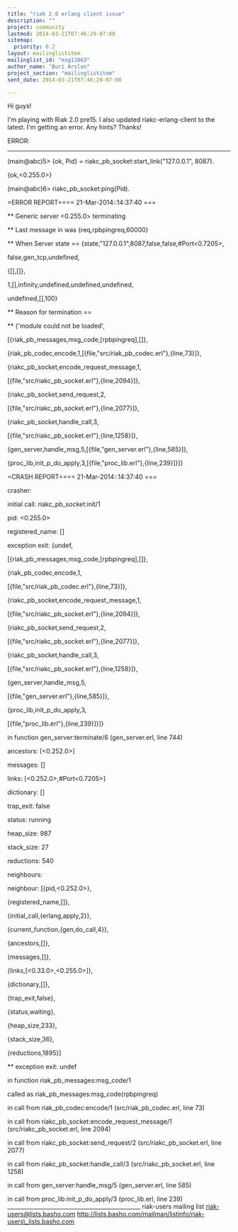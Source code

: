 ```yaml
---
title: "riak 2.0 erlang client issue"
description: ""
project: community
lastmod: 2014-03-21T07:46:29-07:00
sitemap:
  priority: 0.2
layout: mailinglistitem
mailinglist_id: "msg13863"
author_name: "Buri Arslon"
project_section: "mailinglistitem"
sent_date: 2014-03-21T07:46:29-07:00

---
```



Hi guys!

I'm playing with Riak 2.0 pre15. I also updated riakc-erlang-client to the
latest. I'm getting an error. Any hints? Thanks!


ERROR:

-------------------------------------------

(main@abc)5> {ok, Pid} = riakc\_pb\_socket:start\_link("127.0.0.1", 8087).

{ok,<0.255.0>}

(main@abc)6> riakc\_pb\_socket:ping(Pid).


=ERROR REPORT==== 21-Mar-2014::14:37:40 ===

\*\* Generic server <0.255.0> terminating

\*\* Last message in was {req,rpbpingreq,60000}

\*\* When Server state == {state,"127.0.0.1",8087,false,false,#Port<0.7205>,

 false,gen\_tcp,undefined,

 {[],[]},

 1,[],infinity,undefined,undefined,undefined,

 undefined,[],100}

\*\* Reason for termination ==

\*\* {'module could not be loaded',

 [{riak\_pb\_messages,msg\_code,[rpbpingreq],[]},

 {riak\_pb\_codec,encode,1,[{file,"src/riak\_pb\_codec.erl"},{line,73}]},

 {riakc\_pb\_socket,encode\_request\_message,1,

 [{file,"src/riakc\_pb\_socket.erl"},{line,2094}]},

 {riakc\_pb\_socket,send\_request,2,

 [{file,"src/riakc\_pb\_socket.erl"},{line,2077}]},

 {riakc\_pb\_socket,handle\_call,3,

 [{file,"src/riakc\_pb\_socket.erl"},{line,1258}]},

 {gen\_server,handle\_msg,5,[{file,"gen\_server.erl"},{line,585}]},

 {proc\_lib,init\_p\_do\_apply,3,[{file,"proc\_lib.erl"},{line,239}]}]}


=CRASH REPORT==== 21-Mar-2014::14:37:40 ===

 crasher:

 initial call: riakc\_pb\_socket:init/1

 pid: <0.255.0>

 registered\_name: []

 exception exit: {undef,

 [{riak\_pb\_messages,msg\_code,[rpbpingreq],[]},

 {riak\_pb\_codec,encode,1,

 [{file,"src/riak\_pb\_codec.erl"},{line,73}]},

 {riakc\_pb\_socket,encode\_request\_message,1,


[{file,"src/riakc\_pb\_socket.erl"},{line,2094}]},

 {riakc\_pb\_socket,send\_request,2,


[{file,"src/riakc\_pb\_socket.erl"},{line,2077}]},

 {riakc\_pb\_socket,handle\_call,3,


[{file,"src/riakc\_pb\_socket.erl"},{line,1258}]},

 {gen\_server,handle\_msg,5,

 [{file,"gen\_server.erl"},{line,585}]},

 {proc\_lib,init\_p\_do\_apply,3,

 [{file,"proc\_lib.erl"},{line,239}]}]}

 in function gen\_server:terminate/6 (gen\_server.erl, line 744)

 ancestors: [<0.252.0>]

 messages: []

 links: [<0.252.0>,#Port<0.7205>]

 dictionary: []

 trap\_exit: false

 status: running

 heap\_size: 987

 stack\_size: 27

 reductions: 540

 neighbours:

 neighbour: [{pid,<0.252.0>},

 {registered\_name,[]},

 {initial\_call,{erlang,apply,2}},

 {current\_function,{gen,do\_call,4}},

 {ancestors,[]},

 {messages,[]},

 {links,[<0.33.0>,<0.255.0>]},

 {dictionary,[]},

 {trap\_exit,false},

 {status,waiting},

 {heap\_size,233},

 {stack\_size,36},

 {reductions,1895}]

\*\* exception exit: undef

 in function riak\_pb\_messages:msg\_code/1

 called as riak\_pb\_messages:msg\_code(rpbpingreq)

 in call from riak\_pb\_codec:encode/1 (src/riak\_pb\_codec.erl, line 73)

 in call from riakc\_pb\_socket:encode\_request\_message/1
(src/riakc\_pb\_socket.erl, line 2094)

 in call from riakc\_pb\_socket:send\_request/2 (src/riakc\_pb\_socket.erl,
line 2077)

 in call from riakc\_pb\_socket:handle\_call/3 (src/riakc\_pb\_socket.erl,
line 1258)

 in call from gen\_server:handle\_msg/5 (gen\_server.erl, line 585)

 in call from proc\_lib:init\_p\_do\_apply/3 (proc\_lib.erl, line 239)
\_\_\_\_\_\_\_\_\_\_\_\_\_\_\_\_\_\_\_\_\_\_\_\_\_\_\_\_\_\_\_\_\_\_\_\_\_\_\_\_\_\_\_\_\_\_\_
riak-users mailing list
riak-users@lists.basho.com
http://lists.basho.com/mailman/listinfo/riak-users\_lists.basho.com

